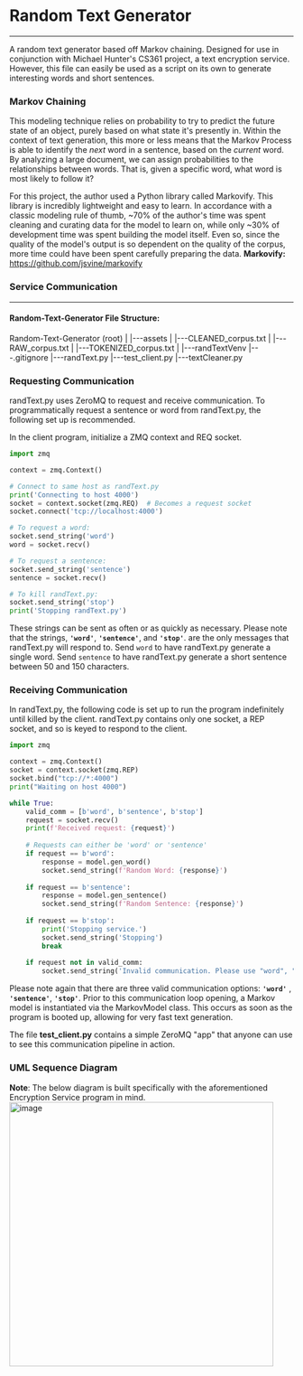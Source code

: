 # Random Text Generator
--------------------------

A random text generator based off Markov chaining. Designed for use in conjunction with Michael Hunter's CS361 project, a text encryption service. However, this file can easily be used as a script on its own to generate interesting words and short sentences. 

### Markov Chaining

This modeling technique relies on probability to try to predict the future state of an object, purely based on what state it's presently in. Within the context of text generation, this more or less means that the Markov Process is able to identify the *next* word in a sentence, based on the *current* word. By analyzing a large document, we can assign probabilities to the relationships between words. That is, given a specific word, what word is most likely to follow it?

For this project, the author used a Python library called Markovify. This library is incredibly lightweight and easy to learn. In accordance with a classic modeling rule of thumb, ~70% of the author's time was spent cleaning and curating data for the model to learn on, while only ~30% of development time was spent building the model itself. Even so, since the quality of the model's output is so dependent on the quality of the corpus, more time could have been spent carefully preparing the data. 
**Markovify:** https://github.com/jsvine/markovify


### Service Communication
----------------------

#### Random-Text-Generator File Structure:

Random-Text-Generator (root)
|
|---assets
|   	|---CLEANED_corpus.txt
|	    |---RAW_corpus.txt
|	    |---TOKENIZED_corpus.txt
|
|---randTextVenv
|---.gitignore
|---randText.py
|---test_client.py
|---textCleaner.py

### Requesting Communication

randText.py uses ZeroMQ to request and receive communication. To programmatically request a sentence or word from randText.py, the following set up is recommended.

In the client program, initialize a ZMQ context and REQ socket.
```python
import zmq

context = zmq.Context()

# Connect to same host as randText.py
print('Connecting to host 4000')
socket = context.socket(zmq.REQ)  # Becomes a request socket
socket.connect('tcp://localhost:4000')

# To request a word:
socket.send_string('word')
word = socket.recv()

# To request a sentence:
socket.send_string('sentence')
sentence = socket.recv()

# To kill randText.py:
socket.send_string('stop')
print('Stopping randText.py')
```
These strings can be sent as often or as quickly as necessary. Please note that the strings, **`'word'`**, **`'sentence'`**, and **`'stop'`**.  are the only messages that randText.py will respond to. 
Send `word` to have randText.py generate a single word.
Send `sentence` to have randText.py generate a short sentence between 50 and 150 characters.

### Receiving Communication

In randText.py, the following code is set up to run the program indefinitely until killed by the client. randText.py contains only one socket, a REP socket, and so is keyed to respond to the client.
```python
import zmq

context = zmq.Context()
socket = context.socket(zmq.REP)
socket.bind("tcp://*:4000")
print("Waiting on host 4000")

while True:
	valid_comm = [b'word', b'sentence', b'stop']
	request = socket.recv()
	print(f'Received request: {request}')
	
	# Requests can either be 'word' or 'sentence'
	if request == b'word':
		response = model.gen_word()
		socket.send_string(f'Random Word: {response}')
	
	if request == b'sentence':
		response = model.gen_sentence()
		socket.send_string(f'Random Sentence: {response}')
	
	if request == b'stop':
		print('Stopping service.')
		socket.send_string('Stopping')
		break
	
	if request not in valid_comm:
		socket.send_string('Invalid communication. Please use "word", "sentence", or "stop".')
```

Please note again that there are three valid communication options: **`'word'`** , **`'sentence'`**, **`'stop'`**.  Prior to this communication loop opening, a Markov model is instantiated via the MarkovModel class. This occurs as soon as the program is booted up, allowing for very fast text generation.


The file **test_client.py** contains a simple ZeroMQ "app" that anyone can use to see this communication pipeline in action.

### UML Sequence Diagram
**Note**: The below diagram is built specifically with the aforementioned Encryption Service program in mind.
<img width="468" alt="image" src="https://github.com/shindelr/Random-Text-Generator/assets/129821483/8960f41d-e077-482b-bd60-cf5064e7bd40">


